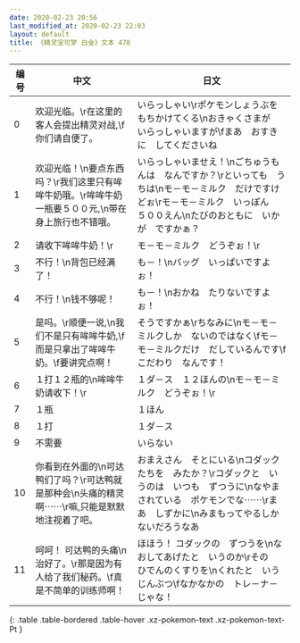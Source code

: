 ```yaml
---
date: 2020-02-23 20:56
last_modified_at: 2020-02-23 22:03
layout: default
title: 《精灵宝可梦 白金》文本 478
---
```

| 编号 | 中文 | 日文 |
| ---- | ---- | ---- |
| 0 | 欢迎光临。\r在这里的客人会提出精灵对战,\f你们请自便了。 | いらっしゃい\rポケモンしょうぶを　もちかけてくる\nおきゃくさまが　いらっしゃいますが\fまあ　おすきに　してくださいね |
| 1 | 欢迎光临！\n要点东西吗？\r我们这里只有哞哞牛奶哦。\r哞哞牛奶一瓶要５００元,\n带在身上旅行也不错哦。 | いらっしゃいませえ！\nごちゅうもんは　なんですか？\rといっても　うちは\nモ－モ－ミルク　だけですけどぉ\rモ－モ－ミルク　いっぽん　５００えん\nたびのおともに　いかが　ですかぁ？ |
| 2 | 请收下哞哞牛奶！\r | モ－モ－ミルク　どうぞぉ！\r |
| 3 | 不行！\n背包已经满了！ | も－！\nバッグ　いっぱいですよぉ！ |
| 4 | 不行！\n钱不够呢！ | も－！\nおかね　たりないですよぉ！ |
| 5 | 是吗。\r顺便一说,\n我们不是只有哞哞牛奶,\f而是只拿出了哞哞牛奶。\f要讲究点啊！ | そうですかぁ\rちなみに\nモ－モ－ミルクしか　ないのではなく\fモ－モ－ミルクだけ　だしているんです\fこだわり　なんです！ |
| 6 | １打１２瓶的\n哞哞牛奶请收下！\r | １ダ－ス　１２ほんの\nモ－モ－ミルク　どうぞぉ！\r |
| 7 | １瓶 | １ほん |
| 8 | １打 | １ダ－ス |
| 9 | 不需要 | いらない |
| 10 | 你看到在外面的\n可达鸭们了吗？\r可达鸭就是那种会\n头痛的精灵啊⋯⋯\r嘛,只能是默默地注视着了吧。 | おまえさん　そとにいる\nコダックたちを　みたか？\rコダックと　いうのは　いつも　ずつうに\nなやまされている　ポケモンでな⋯⋯\rまあ　しずかに\nみまもってやるしか　ないだろうなあ |
| 11 | 呵呵！ 可达鸭的头痛\n治好了。\r那是因为有人给了我们秘药。\f真是不简单的训练师啊！ | ほほう！ コダックの　ずつうを\nなおしてあげたと　いうのか\rその　ひでんのくすりを\nくれたと　いう　じんぶつ\fなかなかの　トレ－ナ－じゃな！ |
{: .table .table-bordered .table-hover .xz-pokemon-text .xz-pokemon-text-Pt }